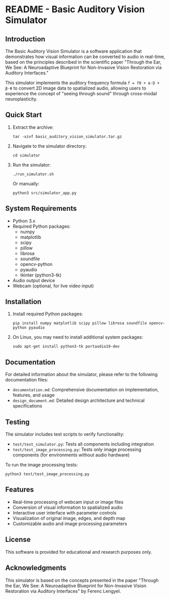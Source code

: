 # README - Basic Auditory Vision Simulator

## Introduction

The Basic Auditory Vision Simulator is a software application that demonstrates how visual information can be converted to audio in real-time, based on the principles described in the scientific paper "Through the Ear, We See: A Neuroadaptive Blueprint for Non-Invasive Vision Restoration via Auditory Interfaces."

This simulator implements the auditory frequency formula `f = f0 + α⋅D + β⋅θ` to convert 2D image data to spatialized audio, allowing users to experience the concept of "seeing through sound" through cross-modal neuroplasticity.

## Quick Start

1. Extract the archive:
   ```
   tar -xzvf basic_auditory_vision_simulator.tar.gz
   ```

2. Navigate to the simulator directory:
   ```
   cd simulator
   ```

3. Run the simulator:
   ```
   ./run_simulator.sh
   ```
   
   Or manually:
   ```
   python3 src/simulator_app.py
   ```

## System Requirements

- Python 3.x
- Required Python packages:
  - numpy
  - matplotlib
  - scipy
  - pillow
  - librosa
  - soundfile
  - opencv-python
  - pyaudio
  - tkinter (python3-tk)
- Audio output device
- Webcam (optional, for live video input)

## Installation

1. Install required Python packages:
   ```
   pip install numpy matplotlib scipy pillow librosa soundfile opencv-python pyaudio
   ```

2. On Linux, you may need to install additional system packages:
   ```
   sudo apt-get install python3-tk portaudio19-dev
   ```

## Documentation

For detailed information about the simulator, please refer to the following documentation files:

- `documentation.md`: Comprehensive documentation on implementation, features, and usage
- `design_document.md`: Detailed design architecture and technical specifications

## Testing

The simulator includes test scripts to verify functionality:

- `test/test_simulator.py`: Tests all components including integration
- `test/test_image_processing.py`: Tests only image processing components (for environments without audio hardware)

To run the image processing tests:
```
python3 test/test_image_processing.py
```

## Features

- Real-time processing of webcam input or image files
- Conversion of visual information to spatialized audio
- Interactive user interface with parameter controls
- Visualization of original image, edges, and depth map
- Customizable audio and image processing parameters

## License

This software is provided for educational and research purposes only.

## Acknowledgments

This simulator is based on the concepts presented in the paper "Through the Ear, We See: A Neuroadaptive Blueprint for Non-Invasive Vision Restoration via Auditory Interfaces" by Ferenc Lengyel.
